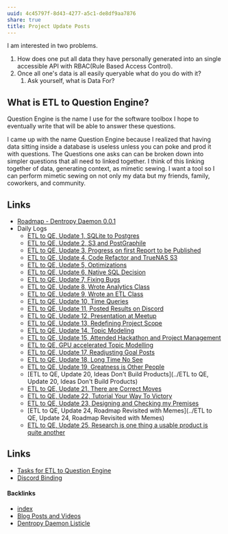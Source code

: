 ```yaml
---
uuid: 4c45797f-8d43-4277-a5c1-de8df9aa7876
share: true
title: Project Update Posts
---
```

I am interested in two problems. 

1. How does one put all data they have personally generated into an single accessible API with RBAC(Rule Based Access Control).
2. Once all one's data is all easily queryable what do you do with it?
	1. Ask yourself, what is Data For?
 
 ## What is ETL to Question Engine?

Question Engine is the name I use for the software toolbox I hope to eventually write that will be able to answer these questions.

I came up with the name Question Engine because I realized that having data sitting inside a database is useless unless you can poke and prod it with questions. The Questions one asks can can be broken down into simpler questions that all need to linked together. I think of this linking together of data, generating context, as mimetic sewing. I want a tool so I can perform mimetic sewing on not only my data but my friends, family, coworkers, and community.

## Links



* [Roadmap - Dentropy Daemon 0.0.1](../8d4d461f-49f7-4dbd-829f-807d0bb602df)
* Daily Logs
	* [ETL to QE, Update 1, SQLite to Postgres](../adf51542-a86b-437b-8542-9ef82c41d7a2)
	* [ETL to QE, Update 2, S3 and PostGraphile](../01d14af7-0d89-4c3a-90a8-12696e01e036)
	* [ETL to QE, Update 3, Progress on first Report to be Published](../a4afe3e7-e3ae-44ae-a1dc-e22754900e37)
	* [ETL to QE, Update 4, Code Refactor and TrueNAS S3](../d59dbed7-08bd-462e-8f87-24a80c791f46)
	* [ETL to QE, Update 5, Optimizations](../88cd3a9e-9156-4482-aaa5-2bb8eeebca0d)
	* [ETL to QE, Update 6, Native SQL Decision](../9dc97a82-96a0-495b-a8e2-a5c4d5c60abe)
	* [ETL to QE, Update 7, Fixing Bugs](../2a8426e6-7f84-42f2-82c3-e74e898e4c81)
	* [ETL to QE, Update 8, Wrote Analytics Class](../4bf73c7e-2bf6-415f-80b3-f3a3b6a370a8)
	* [ETL to QE, Update 9, Wrote an ETL Class](../c307374d-a751-437a-8eb4-ff3dc7808499)
	* [ETL to QE, Update 10, Time Queries](../8a04da32-878d-4f6c-9973-ed58870b250f)
	* [ETL to QE, Update 11, Posted Results on Discord](../a04a75b2-d970-44fc-8e09-53b3aeca6f2f)
	* [ETL to QE, Update 12, Presentation at Meetup](../20be1355-e585-4eb4-b0a7-4a65c1eda264)
	* [ETL to QE, Update 13, Redefining Project Scope](../0857e406-5e14-4b45-9e8c-3ae712a2f00a)
	* [ETL to QE, Update 14, Topic Modeling](../a7099c90-7fb1-4230-9c47-874fd85e8837)
	* [ETL to QE, Update 15, Attended Hackathon and Project Management](../9949cc79-681a-4ec8-a963-538958be3ec1)
	* [ETL to QE, GPU accelerated Topic Modelling](../0a62e9d5-68ae-41a5-8bdb-7773b59abc1f)
	* [ETL to QE, Update 17, Readjusting Goal Posts](../d14bd990-0628-4152-9bea-0c588dc707e8)
	* [ETL to QE, Update 18, Long Time No See](../07184fda-87ef-4fa9-9c6e-1c4382f6fabc)
	* [ETL to QE, Update 19, Greatness is Other People](../9e00b380-91e7-4092-98fd-838dc5fd21d8)
	* [ETL to QE, Update 20, Ideas Don't Build Products](../ETL to QE, Update 20, Ideas Don't Build Products)
	* [ETL to QE, Update 21, There are Correct Moves](../d6c6d932-5842-4fbc-a67d-1759c2c2bb02)
	* [ETL to QE, Update 22, Tutorial Your Way To Victory](../72b60152-c15c-4243-8329-67cd13e78ba6)
	* [ETL to QE, Update 23, Designing and Checking my Premises](../2bd9365f-daba-418c-bbe8-3aed2804909d)
	* [ETL to QE, Update 24, Roadmap Revisited with Memes](../ETL to QE, Update 24, Roadmap Revisited with Memes)
	* [ETL to QE, Update 25, Research is one thing a usable product is quite another](../0688a5f2-87e0-4754-b09b-88b09b92ebd8)

## Links

* [Tasks for ETL to Question Engine](../a6649a28-5862-4820-8797-1cfaf2ba1713)
* [Discord Binding](../1c376bfd-75ef-4c0d-9e23-3680653de55f)

#### Backlinks

* [index](/146656b4-573a-4e42-8f00-239ab29eac3b)
* [Blog Posts and Videos](/0709dea0-4a97-4596-8d8e-32a0e614f8a2)
* [Dentropy Daemon Listicle](/15c66694-3dc9-4115-afb8-887a6e52ffea)